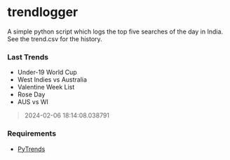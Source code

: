 # trendlogger
A simple python script which logs the top five searches of the day in India.<br>See the trend.csv for the history.<br>

<!-- Last Trends -->
### Last Trends
* Under-19 World Cup
* West Indies vs Australia
* Valentine Week List
* Rose Day
* AUS vs WI
> 2024-02-06 18:14:08.038791

<!-- Requirements -->
### Requirements
* [PyTrends](https://github.com/dreyco676/pytrends)

